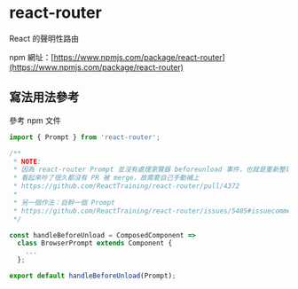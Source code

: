 # react-router

React 的聲明性路由

npm 網址：[https://www.npmjs.com/package/react-router](https://www.npmjs.com/package/react-router)

## 寫法用法參考

參考 npm 文件

```js
import { Prompt } from 'react-router';

/**
 * NOTE:
 * 因為 react-router Prompt 並沒有處理瀏覽器 beforeunload 事件，也就是重新整理、上下一頁等功能
 * 看起來吵了很久都沒有 PR 被 merge，故需要自己手動補上
 * https://github.com/ReactTraining/react-router/pull/4372
 *
 * 另一個作法：自幹一個 Prompt
 * https://github.com/ReactTraining/react-router/issues/5405#issuecomment-430911738
 */

const handleBeforeUnload = ComposedComponent =>
  class BrowserPrompt extends Component {
    ...
  };

export default handleBeforeUnload(Prompt);
```
